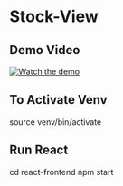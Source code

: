 # Stock-View

## Demo Video

[![Watch the demo](https://img.youtube.com/vi/NFA7yKYKn2I/0.jpg)](https://www.youtube.com/watch?v=NFA7yKYKn2I)

## To Activate Venv

source venv/bin/activate

## Run React

cd react-frontend
npm start
